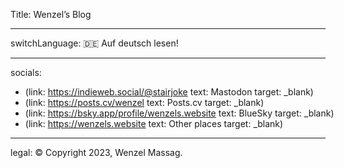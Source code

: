 Title: Wenzel’s Blog

----

switchLanguage: 🇩🇪 Auf deutsch lesen!

----

socials:

- <nobr>(link: https://indieweb.social/@stairjoke text: Mastodon target: _blank)</nobr>
- <nobr>(link: https://posts.cv/wenzel text: Posts.cv target: _blank)</nobr>
- <nobr>(link: https://bsky.app/profile/wenzels.website text: BlueSky target: _blank)</nobr>
- <nobr>(link: https://wenzels.website text: Other places target: _blank)</nobr>

----

legal: © Copyright 2023, Wenzel Massag.
